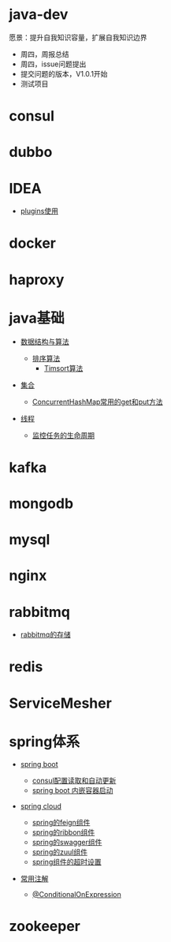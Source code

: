 # java-dev
愿景：提升自我知识容量，扩展自我知识边界
- 周四，周报总结
- 周四，issue问题提出
- 提交问题的版本，V1.0.1开始
- 测试项目

# consul

# dubbo

# IDEA
  - [plugins使用](https://github.com/xxw1754352621/java-dev/blob/master/IDEA/plugins.md)

# docker

# haproxy

# java基础
  - [数据结构与算法](https://github.com/xxw1754352621/java-dev/tree/master/java%E5%9F%BA%E7%A1%80/%E6%95%B0%E6%8D%AE%E7%BB%93%E6%9E%84%E4%B8%8E%E7%AE%97%E6%B3%95)
    - [排序算法](https://github.com/xxw1754352621/java-dev/tree/master/java%E5%9F%BA%E7%A1%80/%E6%95%B0%E6%8D%AE%E7%BB%93%E6%9E%84%E4%B8%8E%E7%AE%97%E6%B3%95/%E6%8E%92%E5%BA%8F%E7%AE%97%E6%B3%95)
      - [Timsort算法](https://github.com/xxw1754352621/java-dev/blob/master/java%E5%9F%BA%E7%A1%80/%E6%95%B0%E6%8D%AE%E7%BB%93%E6%9E%84%E4%B8%8E%E7%AE%97%E6%B3%95/%E6%8E%92%E5%BA%8F%E7%AE%97%E6%B3%95/Timsort%E7%AE%97%E6%B3%95.md)

  - [集合](https://github.com/xxw1754352621/java-dev/tree/master/java%E5%9F%BA%E7%A1%80/%E9%9B%86%E5%90%88)
    - [ConcurrentHashMap常用的get和put方法](https://github.com/xxw1754352621/java-dev/blob/master/java%E5%9F%BA%E7%A1%80/%E9%9B%86%E5%90%88/Map/ConcurrentHashMap%E5%B8%B8%E7%94%A8%E6%96%B9%E6%B3%95.md)
    
  - [线程](https://github.com/xxw1754352621/java-dev/tree/master/java%E5%9F%BA%E7%A1%80/%E7%BA%BF%E7%A8%8B)
    - [监控任务的生命周期](https://github.com/xxw1754352621/java-dev/blob/master/java%E5%9F%BA%E7%A1%80/%E7%BA%BF%E7%A8%8B/%E7%9B%91%E6%8E%A7%E4%BB%BB%E5%8A%A1%E7%9A%84%E7%94%9F%E5%91%BD%E5%91%A8%E6%9C%9F.md)
# kafka

# mongodb

# mysql

# nginx

# rabbitmq
  - [rabbitmq的存储](https://github.com/xxw1754352621/java-dev/blob/master/rabbitmq/rabbitmq%E7%9A%84%E5%AD%98%E5%82%A8.pdf)

# redis

# ServiceMesher

# spring体系

- [spring boot](https://github.com/xxw1754352621/java-dev/tree/master/spring%E4%BD%93%E7%B3%BB/spring%20boot)

  - [consul配置读取和自动更新](https://github.com/xxw1754352621/java-dev/blob/master/spring%E4%BD%93%E7%B3%BB/spring%20boot/spring%20boot%20consul%E8%AF%BB%E5%8F%96%E5%92%8C%E8%87%AA%E5%8A%A8%E6%9B%B4%E6%96%B0.md)
  - [spring boot 内嵌容器启动](https://github.com/xxw1754352621/java-dev/blob/master/spring%E4%BD%93%E7%B3%BB/spring%20boot/spring%20boot%20%E5%86%85%E5%B5%8C%E5%AE%B9%E5%99%A8.md)
- [spring cloud](https://github.com/xxw1754352621/java-dev/tree/master/spring%E4%BD%93%E7%B3%BB/spring%20cloud)
  - [spring的feign组件](https://github.com/xxw1754352621/java-dev/blob/master/spring%E4%BD%93%E7%B3%BB/spring%20cloud/spring%E7%9A%84feign%E7%BB%84%E4%BB%B6.md)
  - [spring的ribbon组件](https://github.com/xxw1754352621/java-dev/blob/master/spring%E4%BD%93%E7%B3%BB/spring%20cloud/spring%E7%9A%84ribbon%E7%BB%84%E4%BB%B6.md)
  - [spring的swagger组件](https://github.com/xxw1754352621/java-dev/blob/master/spring%E4%BD%93%E7%B3%BB/spring%20cloud/spring%E7%9A%84swagger%E4%BD%BF%E7%94%A8.md)
  - [spring的zuul组件](https://github.com/xxw1754352621/java-dev/blob/master/spring%E4%BD%93%E7%B3%BB/spring%20cloud/spring%E7%9A%84zuul%E7%BB%84%E4%BB%B6.md)
  - [spring组件的超时设置](https://github.com/xxw1754352621/java-dev/blob/master/spring%E4%BD%93%E7%B3%BB/spring%20cloud/spring%E7%9A%84%E8%B6%85%E6%97%B6%E8%AE%BE%E7%BD%AE.md)
- [常用注解](https://github.com/xxw1754352621/java-dev/tree/master/spring%E4%BD%93%E7%B3%BB/%E5%B8%B8%E7%94%A8%E6%B3%A8%E8%A7%A3)
  - [@ConditionalOnExpression](https://github.com/xxw1754352621/java-dev/blob/master/spring%E4%BD%93%E7%B3%BB/%E5%B8%B8%E7%94%A8%E6%B3%A8%E8%A7%A3/%40ConditionalOnExpression.md)

    

# zookeeper
